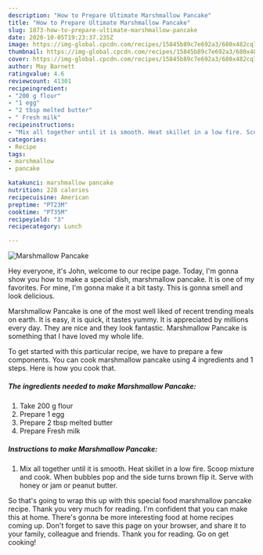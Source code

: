 ```yaml
---
description: "How to Prepare Ultimate Marshmallow Pancake"
title: "How to Prepare Ultimate Marshmallow Pancake"
slug: 1873-how-to-prepare-ultimate-marshmallow-pancake
date: 2020-10-05T19:23:37.235Z
image: https://img-global.cpcdn.com/recipes/15845b89c7e692a3/680x482cq70/marshmallow-pancake-recipe-main-photo.jpg
thumbnail: https://img-global.cpcdn.com/recipes/15845b89c7e692a3/680x482cq70/marshmallow-pancake-recipe-main-photo.jpg
cover: https://img-global.cpcdn.com/recipes/15845b89c7e692a3/680x482cq70/marshmallow-pancake-recipe-main-photo.jpg
author: May Barnett
ratingvalue: 4.6
reviewcount: 41301
recipeingredient:
- "200 g flour"
- "1 egg"
- "2 tbsp melted butter"
- " Fresh milk"
recipeinstructions:
- "Mix all together until it is smooth. Heat skillet in a low fire. Scoop mixture and cook. When bubbles pop and the side turns brown flip it. Serve with honey or jam or peanut butter."
categories:
- Recipe
tags:
- marshmallow
- pancake

katakunci: marshmallow pancake 
nutrition: 228 calories
recipecuisine: American
preptime: "PT23M"
cooktime: "PT35M"
recipeyield: "3"
recipecategory: Lunch

---
```



![Marshmallow Pancake](https://img-global.cpcdn.com/recipes/15845b89c7e692a3/680x482cq70/marshmallow-pancake-recipe-main-photo.jpg)

Hey everyone, it's John, welcome to our recipe page. Today, I'm gonna show you how to make a special dish, marshmallow pancake. It is one of my favorites. For mine, I'm gonna make it a bit tasty. This is gonna smell and look delicious.



Marshmallow Pancake is one of the most well liked of recent trending meals on earth. It is easy, it is quick, it tastes yummy. It is appreciated by millions every day. They are nice and they look fantastic. Marshmallow Pancake is something that I have loved my whole life.


To get started with this particular recipe, we have to prepare a few components. You can cook marshmallow pancake using 4 ingredients and 1 steps. Here is how you cook that.

<!--inarticleads1-->

##### The ingredients needed to make Marshmallow Pancake:

1. Take 200 g flour
1. Prepare 1 egg
1. Prepare 2 tbsp melted butter
1. Prepare  Fresh milk




<!--inarticleads2-->

##### Instructions to make Marshmallow Pancake:

1. Mix all together until it is smooth. Heat skillet in a low fire. Scoop mixture and cook. When bubbles pop and the side turns brown flip it. Serve with honey or jam or peanut butter.




So that's going to wrap this up with this special food marshmallow pancake recipe. Thank you very much for reading. I'm confident that you can make this at home. There's gonna be more interesting food at home recipes coming up. Don't forget to save this page on your browser, and share it to your family, colleague and friends. Thank you for reading. Go on get cooking!
